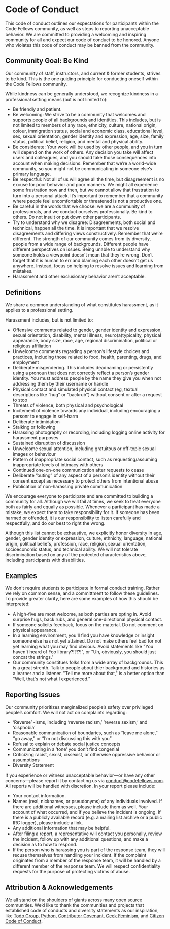 # Code of Conduct

This code of conduct outlines our expectations for participants within the Code Fellows community, as well as steps to reporting unacceptable behavior. We are committed to providing a welcoming and inspiring community for all and expect our code of conduct to be honored. Anyone who violates this code of conduct may be banned from the community.

## Community Goal: Be Kind

Our community of staff, instructors, and current &amp; former students, strives to be kind. This is the one guiding principle for conducting oneself within the Code Fellows community.

While kindness can be generally understood, we recognize kindness in a professional setting means (but is not limited to):

- Be friendly and patient.
- Be welcoming: We strive to be a community that welcomes and supports people of all backgrounds and identities. This includes, but is not limited to members of any race, ethnicity, culture, national origin, colour, immigration status, social and economic class, educational level, sex, sexual orientation, gender identity and expression, age, size, family status, political belief, religion, and mental and physical ability.
- Be considerate: Your work will be used by other people, and you in turn will depend on the work of others. Any decision you take will affect users and colleagues, and you should take those consequences into account when making decisions. Remember that we’re a world-wide community, so you might not be communicating in someone else’s primary language.
- Be respectful: Not all of us will agree all the time, but disagreement is no excuse for poor behavior and poor manners. We might all experience some frustration now and then, but we cannot allow that frustration to turn into a personal attack. It’s important to remember that a community where people feel uncomfortable or threatened is not a productive one.
- Be careful in the words that we choose: we are a community of professionals, and we conduct ourselves professionally. Be kind to others. Do not insult or put down other participants. 
- Try to understand why we disagree: Disagreements, both social and technical, happen all the time. It is important that we resolve disagreements and differing views constructively. Remember that we’re different. The strength of our community comes from its diversity, people from a wide range of backgrounds. Different people have different perspectives on issues. Being unable to understand why someone holds a viewpoint doesn’t mean that they’re wrong. Don’t forget that it is human to err and blaming each other doesn’t get us anywhere. Instead, focus on helping to resolve issues and learning from mistakes.
- Harassment and other exclusionary behavior aren’t acceptable.

## Definitions

We share a common understanding of what constitutes harassment, as it applies to a professional setting.

Harassment includes, but is not limited to:

- Offensive comments related to gender, gender identity and expression, sexual orientation, disability, mental illness, neuro(a)typicality, physical appearance, body size, race, age, regional discrimination, political or religious affiliation
- Unwelcome comments regarding a person’s lifestyle choices and practices, including those related to food, health, parenting, drugs, and employment
- Deliberate misgendering. This includes deadnaming or persistently using a pronoun that does not correctly reflect a person’s gender identity. You must address people by the name they give you when not addressing them by their username or handle
- Physical contact and simulated physical contact (eg, textual descriptions like “hug” or “backrub”) without consent or after a request to stop
- Threats of violence, both physical and psychological
- Incitement of violence towards any individual, including encouraging a personr to engage in self-harm
- Deliberate intimidation
- Stalking or following
- Harassing photography or recording, including logging online activity for harassment purposes
- Sustained disruption of discussion
- Unwelcome sexual attention, including gratuitous or off-topic sexual images or behaviour
- Pattern of inappropriate social contact, such as requesting/assuming inappropriate levels of intimacy with others
- Continued one-on-one communication after requests to cease
- Deliberate “outing” of any aspect of a person’s identity without their consent except as necessary to protect others from intentional abuse
- Publication of non-harassing private communication

We encourage everyone to participate and are committed to building a community for all. Although we will fail at times, we seek to treat everyone both as fairly and equally as possible. Whenever a participant has made a mistake, we expect them to take responsibility for it. If someone has been harmed or offended, it is our responsibility to listen carefully and respectfully, and do our best to right the wrong.

Although this list cannot be exhaustive, we explicitly honor diversity in age, gender, gender identity or expression, culture, ethnicity, language, national origin, political beliefs, profession, race, religion, sexual orientation, socioeconomic status, and technical ability. We will not tolerate discrimination based on any of the protected characteristics above, including participants with disabilities.

## Examples

We don't require students to participate in formal conduct training. Rather we rely on common sense, and a committment to follow these guidelines. To provide greater clarity, here are some examples of how this should be interpreted:

- A high-five are most welcome, as both parties are opting in. Avoid surprise hugs, back rubs, and general one-directional physical contact.
- If someone solicits feedback, focus on the material. Do not comment on physical appearance. 
- In a learning environment, you'll find you have knowledge or insight someone else has not yet attained. Do not make others feel bad for not yet learning what you may find obvious. Avoid statements like "You haven't heard of Foo library?!?!?!", or "Uh, obviously, you should just concat the strings."
- Our community constitues folks from a wide array of backgrounds. This is a great strenth. Talk to people about thier background and histories as a learner and a listener. "Tell me more about that," is a better option than "Well, that's not what I experienced."

## Reporting Issues

Our community prioritizes marginalized people’s safety over privileged people’s comfort. We will not act on complaints regarding:

- ‘Reverse’ -isms, including ‘reverse racism,’ ‘reverse sexism,’ and ‘cisphobia’
- Reasonable communication of boundaries, such as “leave me alone,” “go away,” or “I’m not discussing this with you”
- Refusal to explain or debate social justice concepts
- Communicating in a ‘tone’ you don’t find congenial
- Criticizing racist, sexist, cissexist, or otherwise oppressive behavior or assumptions
- Diversity Statement

If you experience or witness unacceptable behavior—or have any other concerns—please report it by contacting us via conduct@codefellows.com. All reports will be handled with discretion. In your report please include:

- Your contact information.
- Names (real, nicknames, or pseudonyms) of any individuals involved. If there are additional witnesses, please include them as well. Your account of what occurred, and if you believe the incident is ongoing. If there is a publicly available record (e.g. a mailing list archive or a public IRC logger), please include a link.
- Any additional information that may be helpful.
- After filing a report, a representative will contact you personally, review the incident, follow up with any additional questions, and make a decision as to how to respond. 
- If the person who is harassing you is part of the response team, they will recuse themselves from handling your incident. If the complaint originates from a member of the response team, it will be handled by a different member of the response team. We will respect confidentiality requests for the purpose of protecting victims of abuse.

## Attribution & Acknowledgements

We all stand on the shoulders of giants across many open source communities. We’d like to thank the communities and projects that established code of conducts and diversity statements as our inspiration, like [Todo Group](http://todogroup.org/opencodeofconduct), 
[Python](https://www.python.org/community/diversity/), 
[Contributor Covenant](http://contributor-covenant.org/), 
[Geek Feminism](http://geekfeminism.org/about/code-of-conduct/), 
and [Citizen Code of Conduct](http://citizencodeofconduct.org/).
